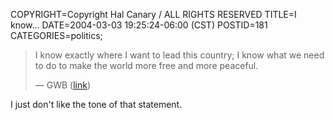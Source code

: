 COPYRIGHT=Copyright Hal Canary / ALL RIGHTS RESERVED
TITLE=I know...
DATE=2004-03-03 19:25:24-06:00 (CST)
POSTID=181
CATEGORIES=politics;

> I know exactly where I want to lead this country; I know what we need to do to make the world more free and more peaceful.
> 
> — GWB ([link](http://www.georgewbush.com/News/Read.aspx?ID=2287))

I just don't like the tone of that statement.
